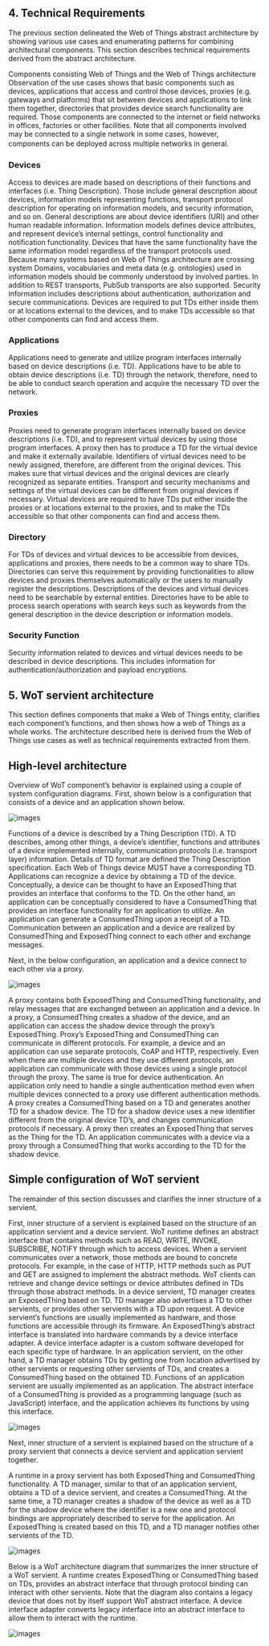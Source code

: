 ## 4. Technical Requirements

The previous section delineated the Web of Things abstract architecture by showing various use cases and enumerating 
patterns for combining architectural components. This section describes technical requirements derived from the abstract 
architecture.

Components consisting Web of Things and the Web of Things architecture
  Observation of the use cases shows that basic components such as devices, applications that access and control those 
  devices, proxies (e.g. gateways and platforms) that sit between devices and applications to link them together, 
  directories that provides device search functionality are required.
  Those components are connected to the internet or field networks in offices, factories or other facilities. Note 
  that all components involved may be connected to a single network in some cases, however, components can be deployed
  across multiple networks in general.
　
### Devices
  Access to devices are made based on descriptions of their functions and interfaces (i.e. Thing Description). Those 
  include general description about devices, information models representing functions, transport protocol description 
  for operating on information models, and security information, and so on.
  General descriptions are about device identifiers (URI) and other human readable information.
  Information models defines device attributes, and represent device’s internal settings, control functionality and 
  notification functionality. Devices that have the same functionality have the same information model regardless of 
  the transport protocols used.
  Because many systems based on Web of Things architecture are crossing system Domains, vocabularies and meta data 
  (e.g. ontologies) used in information models should be commonly understood by involved parties.
  In addition to REST transports, PubSub transports are also supported.
  Security information includes descriptions about authentication, authorization and secure communications.
  Devices are required to put TDs either inside them or at locations external to the devices, and to make TDs accessible 
  so that other components can find and access them. 

### Applications
  Applications need to generate and utilize program interfaces internally based on device descriptions (i.e. TD).
  Applications have to be able to obtain device descriptions (i.e. TD) through the network, therefore, need to be able 
  to conduct search operation and acquire the necessary TD over the network.

### Proxies
  Proxies need to generate program interfaces internally based on device descriptions (i.e. TD), and to represent 
  virtual devices by using those program interfaces. A proxy then has to produce a TD for the virtual device and make 
  it externally available.
  Identifiers of virtual devices need to be newly assigned, therefore, are different from the original devices. This 
  makes sure that virtual devices and the original devices are clearly recognized as separate entities. Transport and 
  security mechanisms and settings of the virtual devices can be different from original devices if necessary.
  Virtual devices are required to have TDs put either inside the proxies or at locations external to the proxies, and 
  to make the TDs accessible so that other components can find and access them. 

### Directory
  For TDs of devices and virtual devices to be accessible from devices, applications and proxies, there needs to be 
  a common way to share TDs. Directories can serve this requirement by providing functionalities to allow devices and 
  proxies themselves automatically or the users to manually register the descriptions.
  Descriptions of the devices and virtual devices need to be searchable by external entities. Directories have to 
  be able to process search operations with search keys such as keywords from the general description in the device 
  description or information models.

### Security Function
  Security information related to devices and virtual devices needs to be described in device descriptions. 
  This includes information for authentication/authorization and payload encryptions. 


## 5. WoT servient architecture

This section defines components that make a Web of Things entity, clarifies each component’s functions, and then shows 
how a web of Things as a whole works. The architecture described here is derived from the Web of Things use cases
as well as technical requirements extracted from them.

## High-level architecture

Overview of WoT component’s behavior is explained using a couple of system configuration diagrams. First, shown below 
is a configuration that consists of a device and an application shown below.

![images](/images/application-device.png)

Functions of a device is described by a Thing Description (TD). A TD describes, among other things, a device’s identifier, 
functions and attributes of a device implemented internally, communication protocols (i.e. transport layer) information. 
Details of TD format are defined the Thing Description specification.
Each Web of Things device MUST have a corresponding TD. Applications can recognize a device by obtaining a TD of the device. 
Conceptually, a device can be thought to have an ExposedThing that provides an interface that conforms to the TD. On the 
other hand, an application can be conceptually considered to have a ConsumedThing that provides an interface functionality 
for an application to utilize. An application can generate a ConsumedThing upon a receipt of a TD. Communication between 
an application and a device are realized by ConsumedThing and ExposedThing connect to each other and exchange messages.

Next, in the below configuration, an application and a device connect to each other via a proxy. 

![images](/images/application-proxy-device.png)

A proxy contains both ExposedThing and ConsumedThing functionality, and relay messages that are exchanged between 
an application and a device. In a proxy, a ConsumedThing creates a shadow of the device, and an application can access 
the shadow device through the proxy’s ExposedThing.
Proxy’s ExposedThing and ConsumedThing can communicate in different protocols. For example, a device and an application 
can use separate protocols, CoAP and HTTP, respectively. Even when there are multiple devices and they use different 
protocols, an application can communicate with those devices using a single protocol through the proxy. The same is true 
for device authentication. An application only need to handle a single authentication method even when multiple devices 
connected to a proxy use different authentication methods.
A proxy creates a ConsumedThing based on a TD and generates another TD for a shadow device. The TD for a shadow device 
uses a new identifier different from the original device TD’s, and changes communication protocols if necessary. A proxy 
then creates an ExposedThing that serves as the Thing for the TD. An application communicates with a device via a proxy 
through a ConsumedThing that works according to the TD for the shadow device.

## Simple configuration of WoT servient

The remainder of this section discusses and clarifies the inner structure of a servient.

First, inner structure of a servient is explained based on the structure of an application servient and a device servient.
WoT runtime defines an abstract interface that contains methods such as READ, WRITE, INVOKE, SUBSCRIBE, NOTIFY through 
which to access devices. When a servient communicates over a network, those methods are bound to concrete protocols. 
For example, in the case of HTTP, HTTP methods such as PUT and GET are assigned to implement the abstract methods. 
WoT clients can retrieve and change device settings or device attributes defined in TDs through those abstract methods.
In a device servient, TD manager creates an ExposedThing based on TD. TD manager also advertises a TD to other servients, 
or provides other servients with a TD upon request. A device servient’s functions are usually implemented as hardware, and 
those functions are accessible through its firmware. An ExposedThing’s abstract interface is translated into hardware commands
by a device interface adapter. A device interface adapter is a custom software developed for each specific type of hardware.
In an application servient, on the other hand, a TD manager obtains TDs by getting one from location advertised by other 
servients or requesting other servients of TDs, and creates a ConsumedThing based on the obtained TD. Functions of 
an application servient are usually implemented as an application. The abstract interface of a ConsumedThing is provided 
as a programming language (such as JavaScript) interface, and the application achieves its functions by using this interface.

![images](/images/application-device-detail.png)

Next, inner structure of a servient is explained based on the structure of a proxy servient that connects a device servient 
and application servient together.

A runtime in a proxy servient has both ExposedThing and ConsumedThing functionality. A TD manager, similar to that of 
an application servient, obtains a TD of a device servient, and creates a ConsumedThing. At the same time, a TD manager 
creates a shadow of the device as well as a TD for the shadow device where the identifier is a new one and protocol bindings 
are appropriately described to serve for the application. An ExposedThing is created based on this TD, and a TD manager 
notifies other servients of the TD.

![images](/images/application-device-detail.png)

Below is a WoT architecture diagram that summarizes the inner structure of a WoT servient. A runtime creates ExposedThing 
or ConsumedThing based on TDs, provides an abstract interface that through protocol binding can interact with other servients. 
Note that the diagram also contains a legacy device that does not by itself support WoT abstract interface. A device interface 
adapter converts legacy interface into an abstract interface to allow them to interact with the runtime.

![images](/images/servient-detail.png)



